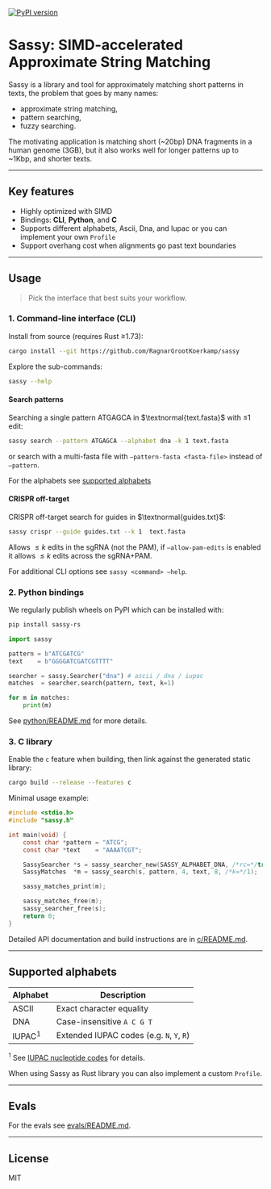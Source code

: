 [![PyPI version](https://img.shields.io/pypi/v/sassy-rs.svg)](https://pypi.org/project/sassy-rs/)

# Sassy: SIMD-accelerated Approximate String Matching

Sassy is a library and tool for approximately matching short patterns in texts,
the problem that goes by many names:
- approximate string matching,
- pattern searching,
- fuzzy searching.

The motivating application is matching short (~20bp) DNA fragments in a human genome (3GB), but it also works well for longer patterns up to ~1Kbp, and shorter texts.

---

## Key features

* Highly optimized with SIMD
* Bindings: **CLI**, **Python**, and **C**
* Supports different alphabets,  $\textsf{Ascii}$,  $\textsf{Dna}$, and  $\textsf{Iupac}$ or you can implement your own $\texttt{Profile}$
* Support overhang cost when alignments go past text boundaries

---

## Usage

> Pick the interface that best suits your workflow.

### 1. Command-line interface (CLI)

Install from source (requires Rust ≥1.73):

```bash
cargo install --git https://github.com/RagnarGrootKoerkamp/sassy
```

Explore the sub-commands:

```bash
sassy --help
```

#### Search patterns
Searching a single pattern $\textsf{ATGAGCA}$ in $\textnormal{text.fasta}$ with ≤1 edit:

```bash
sassy search --pattern ATGAGCA --alphabet dna -k 1 text.fasta
```
or search with a multi-fasta file with $\texttt{--pattern-fasta <fasta-file>}$ instead of $\texttt{--pattern}$.

For the alphabets see [supported alphabets](#supported-alphabets)

#### CRISPR off-target
CRISPR off-target search for guides in $\textnormal{guides.txt}$:

```bash
sassy crispr --guide guides.txt --k 1  text.fasta
```
Allows $\leq k$ edits in the sgRNA (not the PAM), if $\texttt{--allow-pam-edits}$ is enabled
it allows $\leq k$ edits across the sgRNA+PAM.


For additional CLI options see $\texttt{sassy <command> --help}$.

### 2. Python bindings

We regularly publish wheels on PyPI which can be installed with:

```bash
pip install sassy-rs 
```

```python
import sassy

pattern = b"ATCGATCG"
text    = b"GGGGATCGATCGTTTT"

searcher = sassy.Searcher("dna") # ascii / dna / iupac
matches  = searcher.search(pattern, text, k=1)

for m in matches:
    print(m)
```

See [python/README.md](python/README.md) for more details.

### 3. C library

Enable the `c` feature when building, then link against the generated static
library:

```bash
cargo build --release --features c
```

Minimal usage example:

```c
#include <stdio.h>
#include "sassy.h"

int main(void) {
    const char *pattern = "ATCG";
    const char *text    = "AAAATCGT";

    SassySearcher *s = sassy_searcher_new(SASSY_ALPHABET_DNA, /*rc=*/true);
    SassyMatches  *m = sassy_search(s, pattern, 4, text, 8, /*k=*/1);

    sassy_matches_print(m);

    sassy_matches_free(m);
    sassy_searcher_free(s);
    return 0;
}
```

Detailed API documentation and build instructions are in
[c/README.md](c/README.md).

---

## Supported alphabets

| Alphabet | Description                               |
| -------- | ----------------------------------------- |
| ASCII    | Exact character equality                  |
| DNA      | Case-insensitive `A C G T`                |
| IUPAC<sup>1</sup>    | Extended IUPAC codes (e.g. `N`, `Y`, `R`) |

<sup>1</sup> See [IUPAC nucleotide codes](https://www.bioinformatics.org/sms/iupac.html) for details.

When using Sassy as Rust library you can also implement a custom $\texttt{Profile}$.

---

## Evals

For the evals see [evals/README.md](evals/README.md).

---

## License

MIT